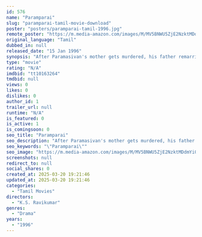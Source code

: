 ```yaml
---
id: 576
name: "Paramparai"
slug: "paramparai-tamil-movie-download"
poster: "posters/paramparai-tamil-1996.jpg"
remote_poster: "https://m.media-amazon.com/images/M/MV5BNWU5ZjE2NzktMDdmYi00M2RmLWJiZGItNDA0ZmVmYTI4NDEzXkEyXkFqcGdeQXVyOTk3NTc2MzE@._V1_SX300.jpg"
original_language: "Tamil"
dubbed_in: null
released_date: "15 Jan 1996"
synopsis: "After Paramasivan's mother gets murdered, his father remarries forcing him to leave his house. After a few years, he faces problems when he falls in love with a dangerous gangster's sister, Roja."
type: "movie"
rating: "N/A"
imdbid: "tt10163264"
tmdbid: null
views: 0
likes: 0
dislikes: 0
author_id: 1
trailer_url: null
runtime: "N/A"
is_featured: 0
is_active: 1
is_comingsoon: 0
seo_title: "Paramparai"
seo_description: "After Paramasivan's mother gets murdered, his father remarries forcing him to leave his house. After a few years, he faces problems when he falls in love with a dangerous gangster's sister, Roja."
seo_keywords: "\"Paramparai\""
seo_image: "https://m.media-amazon.com/images/M/MV5BNWU5ZjE2NzktMDdmYi00M2RmLWJiZGItNDA0ZmVmYTI4NDEzXkEyXkFqcGdeQXVyOTk3NTc2MzE@._V1_SX300.jpg"
screenshots: null
redirect_to: null
social_shares: 0
created_at: 2025-03-20 19:21:46
updated_at: 2025-03-20 19:21:46
categories:
  - "Tamil Movies"
directors:
  - "K.S. Ravikumar"
genres:
  - "Drama"
years:
  - "1996"
---
```

